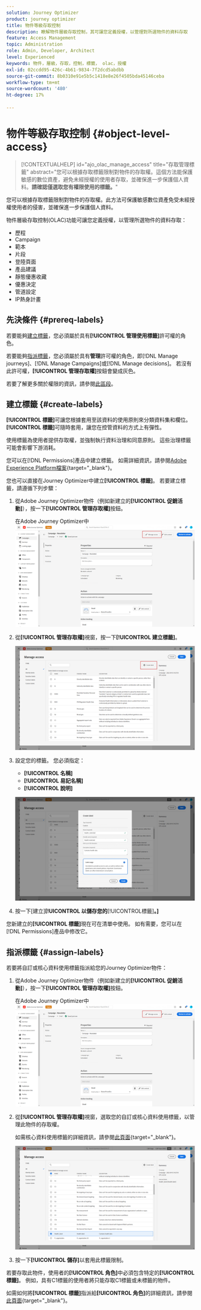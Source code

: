 ```yaml
---
solution: Journey Optimizer
product: journey optimizer
title: 物件等級存取控制
description: 瞭解物件層級存取控制，其可讓您定義授權，以管理對所選物件的資料存取
feature: Access Management
topic: Administration
role: Admin, Developer, Architect
level: Experienced
keywords: 物件，層級，存取，控制，標籤， olac，授權
exl-id: 02ccdd95-426c-4b61-9834-7f2dcd5abdbb
source-git-commit: 8b0310e91e5b5c1418e8e26f4505bda45146ceba
workflow-type: tm+mt
source-wordcount: '480'
ht-degree: 17%

---
```


# 物件等級存取控制 {#object-level-access}

>[!CONTEXTUALHELP]
>id="ajo_olac_manage_access"
>title="存取管理標籤"
>abstract="您可以根據存取標籤限制對物件的存取權。這個方法能保護敏感的數位資產，避免未經授權的使用者存取，並確保進一步保護個人資料。**請確認僅選取您有權限使用的標籤。**"

您可以根據存取標籤限制對物件的存取權。此方法可保護敏感數位資產免受未經授權使用者的侵害，並確保進一步保護個人資料。

物件層級存取控制(OLAC)功能可讓您定義授權，以管理所選物件的資料存取：

* 歷程
* Campaign
* 範本
* 片段
* 登陸頁面
* 產品建議
* 靜態優惠收藏
* 優惠決定
* 管道設定
* IP熱身計畫


## 先決條件 {#prereq-labels}

若要能夠[建立標籤](#create-labels)，您必須屬於具有&#x200B;**[!UICONTROL 管理使用標籤]**&#x200B;許可權的角色。

若要能夠[指派標籤](#assign-labels)，您必須屬於具有&#x200B;**管理**&#x200B;許可權的角色，即[!DNL Manage journeys]、[!DNL Manage Campaigns]或[!DNL Manage decisions]。 若沒有此許可權，**[!UICONTROL 管理存取權]**&#x200B;按鈕會變成灰色。

若要了解更多關於權限的資訊，請參閱[此區段](../administration/permissions.md)。

## 建立標籤 {#create-labels}

**[!UICONTROL 標籤]**&#x200B;可讓您根據套用至該資料的使用原則來分類資料集和欄位。 **[!UICONTROL 標籤]**&#x200B;可隨時套用，讓您在控管資料的方式上有彈性。

使用標籤為使用者提供存取權，並強制執行資料治理和同意原則。 這些治理標籤可能會影響下游消耗。

您可以在[!DNL Permissions]產品中建立標籤。 如需詳細資訊，請參閱[Adobe Experience Platform檔案](https://experienceleague.adobe.com/docs/experience-platform/access-control/abac/permissions-ui/labels.html){target="_blank"}。

您也可以直接在Journey Optimizer中建立&#x200B;**[!UICONTROL 標籤]**。 若要建立標籤，請遵循下列步驟：

1. 從Adobe Journey Optimizer物件（例如新建立的&#x200B;**[!UICONTROL 促銷活動]**），按一下&#x200B;**[!UICONTROL 管理存取權]**&#x200B;按鈕。

   在Adobe Journey Optimizer中![管理存取權按鈕](assets/olac_1.png)

1. 從&#x200B;**[!UICONTROL 管理存取權]**&#x200B;視窗，按一下&#x200B;**[!UICONTROL 建立標籤]**。

   ![](assets/olac_2.png)

1. 設定您的標籤。 您必須指定：

   * **[!UICONTROL 名稱]**
   * **[!UICONTROL 易記名稱]**
   * **[!UICONTROL 說明]**

   ![標籤設定欄位](assets/olac_3.png)

1. 按一下[建立]**[!UICONTROL 以儲存您的**[!UICONTROL &#x200B;標籤&#x200B;]**。]**

您新建立的&#x200B;**[!UICONTROL 標籤]**&#x200B;現在可在清單中使用。 如有需要，您可以在[!DNL Permissions]產品中修改它。

## 指派標籤 {#assign-labels}

若要將自訂或核心資料使用標籤指派給您的Journey Optimizer物件：

1. 從Adobe Journey Optimizer物件（例如新建立的&#x200B;**[!UICONTROL 促銷活動]**），按一下&#x200B;**[!UICONTROL 管理存取權]**&#x200B;按鈕。

   在Adobe Journey Optimizer中![管理存取權按鈕](assets/olac_1.png)

1. 從&#x200B;**[!UICONTROL 管理存取權]**&#x200B;視窗，選取您的自訂或核心資料使用標籤，以管理此物件的存取權。

   如需核心資料使用標籤的詳細資訊，請參閱[此頁面](https://experienceleague.adobe.com/docs/experience-platform/data-governance/labels/reference.html){target="_blank"}。

   ![](assets/olac_4.png)

1. 按一下&#x200B;**[!UICONTROL 儲存]**&#x200B;以套用此標籤限制。

若要存取此物件，使用者的&#x200B;**[!UICONTROL 角色]**&#x200B;中必須包含特定的&#x200B;**[!UICONTROL 標籤]**。 例如，具有C1標籤的使用者將只能存取C1標籤或未標籤的物件。

如需如何將&#x200B;**[!UICONTROL 標籤]**&#x200B;指派給&#x200B;**[!UICONTROL 角色]**&#x200B;的詳細資訊，請參閱[此頁面](https://experienceleague.adobe.com/docs/experience-platform/access-control/abac/permissions-ui/permissions.html#manage-labels-for-a-role){target="_blank"}。
